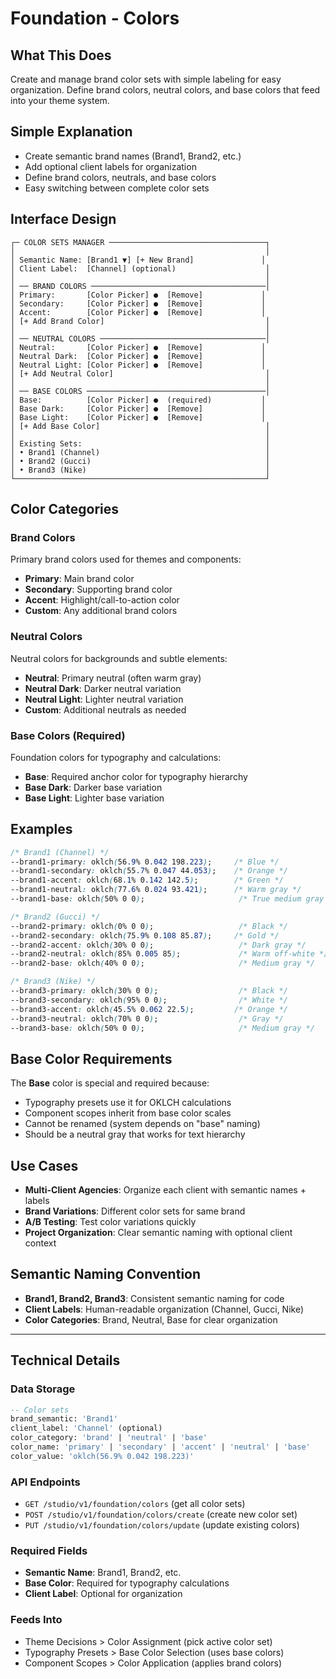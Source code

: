 # Foundation - Colors

## What This Does
Create and manage brand color sets with simple labeling for easy organization. Define brand colors, neutral colors, and base colors that feed into your theme system.

## Simple Explanation
- Create semantic brand names (Brand1, Brand2, etc.)
- Add optional client labels for organization 
- Define brand colors, neutrals, and base colors
- Easy switching between complete color sets

## Interface Design
```
┌─ COLOR SETS MANAGER ───────────────────────────────────┐
│                                                        │
│ Semantic Name: [Brand1 ▼] [+ New Brand]               │
│ Client Label:  [Channel] (optional)                    │
│                                                        │
│ ── BRAND COLORS ───────────────────────────────────────│
│ Primary:       [Color Picker] ●  [Remove]             │
│ Secondary:     [Color Picker] ●  [Remove]             │
│ Accent:        [Color Picker] ●  [Remove]             │
│ [+ Add Brand Color]                                    │
│                                                        │
│ ── NEUTRAL COLORS ─────────────────────────────────────│
│ Neutral:       [Color Picker] ●  [Remove]             │
│ Neutral Dark:  [Color Picker] ●  [Remove]             │
│ Neutral Light: [Color Picker] ●  [Remove]             │
│ [+ Add Neutral Color]                                  │
│                                                        │
│ ── BASE COLORS ────────────────────────────────────────│
│ Base:          [Color Picker] ●  (required)           │
│ Base Dark:     [Color Picker] ●  [Remove]             │
│ Base Light:    [Color Picker] ●  [Remove]             │
│ [+ Add Base Color]                                     │
│                                                        │
│ Existing Sets:                                         │
│ • Brand1 (Channel)                                     │
│ • Brand2 (Gucci)                                       │
│ • Brand3 (Nike)                                        │
└────────────────────────────────────────────────────────┘
```

## Color Categories

### Brand Colors
Primary brand colors used for themes and components:
- **Primary**: Main brand color
- **Secondary**: Supporting brand color  
- **Accent**: Highlight/call-to-action color
- **Custom**: Any additional brand colors

### Neutral Colors
Neutral colors for backgrounds and subtle elements:
- **Neutral**: Primary neutral (often warm gray)
- **Neutral Dark**: Darker neutral variation
- **Neutral Light**: Lighter neutral variation
- **Custom**: Additional neutrals as needed

### Base Colors (Required)
Foundation colors for typography and calculations:
- **Base**: Required anchor color for typography hierarchy
- **Base Dark**: Darker base variation
- **Base Light**: Lighter base variation

## Examples
```css
/* Brand1 (Channel) */
--brand1-primary: oklch(56.9% 0.042 198.223);     /* Blue */
--brand1-secondary: oklch(55.7% 0.047 44.053);    /* Orange */
--brand1-accent: oklch(68.1% 0.142 142.5);        /* Green */
--brand1-neutral: oklch(77.6% 0.024 93.421);      /* Warm gray */
--brand1-base: oklch(50% 0 0);                     /* True medium gray */

/* Brand2 (Gucci) */
--brand2-primary: oklch(0% 0 0);                   /* Black */
--brand2-secondary: oklch(75.9% 0.108 85.87);     /* Gold */
--brand2-accent: oklch(30% 0 0);                   /* Dark gray */
--brand2-neutral: oklch(85% 0.005 85);             /* Warm off-white */
--brand2-base: oklch(40% 0 0);                     /* Medium gray */

/* Brand3 (Nike) */
--brand3-primary: oklch(30% 0 0);                  /* Black */
--brand3-secondary: oklch(95% 0 0);                /* White */
--brand3-accent: oklch(45.5% 0.062 22.5);         /* Orange */
--brand3-neutral: oklch(70% 0 0);                  /* Gray */
--brand3-base: oklch(50% 0 0);                     /* Medium gray */
```

## Base Color Requirements
The **Base** color is special and required because:
- Typography presets use it for OKLCH calculations
- Component scopes inherit from base color scales
- Cannot be renamed (system depends on "base" naming)
- Should be a neutral gray that works for text hierarchy

## Use Cases
- **Multi-Client Agencies**: Organize each client with semantic names + labels
- **Brand Variations**: Different color sets for same brand
- **A/B Testing**: Test color variations quickly
- **Project Organization**: Clear semantic naming with optional client context

## Semantic Naming Convention
- **Brand1, Brand2, Brand3**: Consistent semantic naming for code
- **Client Labels**: Human-readable organization (Channel, Gucci, Nike)
- **Color Categories**: Brand, Neutral, Base for clear organization

---

## Technical Details

### Data Storage
```sql
-- Color sets
brand_semantic: 'Brand1'
client_label: 'Channel' (optional)
color_category: 'brand' | 'neutral' | 'base'
color_name: 'primary' | 'secondary' | 'accent' | 'neutral' | 'base'
color_value: 'oklch(56.9% 0.042 198.223)'
```

### API Endpoints
- `GET /studio/v1/foundation/colors` (get all color sets)
- `POST /studio/v1/foundation/colors/create` (create new color set)
- `PUT /studio/v1/foundation/colors/update` (update existing colors)

### Required Fields
- **Semantic Name**: Brand1, Brand2, etc.
- **Base Color**: Required for typography calculations
- **Client Label**: Optional for organization

### Feeds Into
- Theme Decisions > Color Assignment (pick active color set)
- Typography Presets > Base Color Selection (uses base colors)
- Component Scopes > Color Application (applies brand colors)